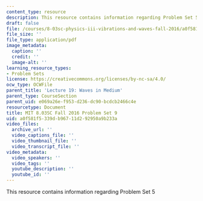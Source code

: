```yaml
---
content_type: resource
description: This resource contains information regarding Problem Set 5
draft: false
file: /courses/8-03sc-physics-iii-vibrations-and-waves-fall-2016/a0f581f5339db96711d292950a9b233a_MIT8_03SCF16_ProblemSet9.pdf
file_size: ''
file_type: application/pdf
image_metadata:
  caption: ''
  credit: ''
  image-alt: ''
learning_resource_types:
- Problem Sets
license: https://creativecommons.org/licenses/by-nc-sa/4.0/
ocw_type: OCWFile
parent_title: 'Lecture 19: Waves in Medium'
parent_type: CourseSection
parent_uid: e069a26e-f953-d236-dc90-bcdcb2466c4e
resourcetype: Document
title: MIT 8.03SC Fall 2016 Problem Set 9
uid: a0f581f5-339d-b967-11d2-92950a9b233a
video_files:
  archive_url: ''
  video_captions_file: ''
  video_thumbnail_file: ''
  video_transcript_file: ''
video_metadata:
  video_speakers: ''
  video_tags: ''
  youtube_description: ''
  youtube_id: ''
---
```

This resource contains information regarding Problem Set 5